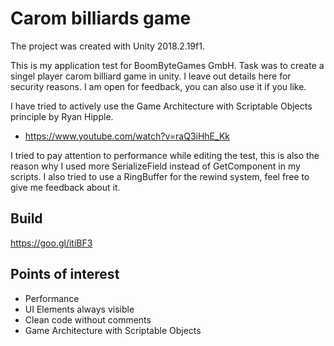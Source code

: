 # Carom billiards game
The project was created with Unity 2018.2.19f1.

This is my application test for BoomByteGames GmbH. Task was to create a singel player carom billiard game in unity. 
I leave out details here for security reasons. I am open for feedback, you can also use it if you like.

I have tried to actively use the Game Architecture with Scriptable Objects principle by Ryan Hipple.
- https://www.youtube.com/watch?v=raQ3iHhE_Kk

I tried to pay attention to performance while editing the test, this is also the reason why I used more SerializeField instead of GetComponent in my scripts. I also tried to use a RingBuffer for the rewind system, feel free to give me feedback about it. 

## Build
https://goo.gl/itiBF3

## Points of interest
- Performance
- UI Elements always visible 
- Clean code without comments
- Game Architecture with Scriptable Objects
